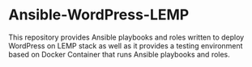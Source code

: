 # Ansible-WordPress-LEMP
This repository provides Ansible playbooks and roles written to deploy WordPress on LEMP stack as well as it provides a testing environment based on Docker Container that runs Ansible playbooks and roles.
